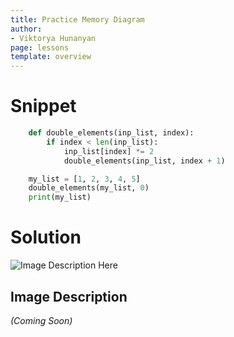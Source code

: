```yaml
---
title: Practice Memory Diagram
author:
- Viktorya Hunanyan
page: lessons
template: overview
---
```


# Snippet

```python
    def double_elements(inp_list, index):
        if index < len(inp_list):
            inp_list[index] *= 2
            double_elements(inp_list, index + 1)

    my_list = [1, 2, 3, 4, 5]
    double_elements(my_list, 0)
    print(my_list)
```

# Solution
<!-- [Solution Video](https://youtu.be/mr_7bk3F6to) -->

<img class="img-fluid" src="/static/mem-diags/double_elements.jpg" alt="Image Description Here"  /> 

## Image Description 
*(Coming Soon)*
